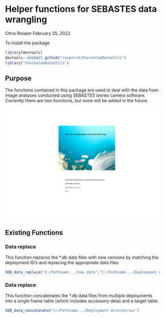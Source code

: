 Helper functions for SEBASTES data wrangling
================
Chris Rooper
February 25, 2022

To install the package

``` r
library(devtools)
devtools::install_github("rooperc4/StereoCamDataUtils")
library("StereoCamDataUtils")
```

## Purpose

The functions contained in this package are used to deal with the data
from image analyses conducted using SEBASTES stereo camera software.
Currently there are two functions, but more will be added in the future.

![](StereoCam_Data_Utils_files/figure-gfm/Figure%201-1.png)<!-- -->

## Existing Functions

### Data replace

This function replaces the \*.db data files with new versions by
matching the deployment ID’s and replacing the appropriate data files

``` r
SEB_data_replace("C:/Pathname.../new data","C:/Pathname.../Deployment directories")
```

### Data replace

This function concatenates the \*.db data files from multiple
deployments into a single frame table (which includes accessory data)
and a target table.

``` r
SEB_data_concatenate("C:/Pathname.../Deployment directories")
```
